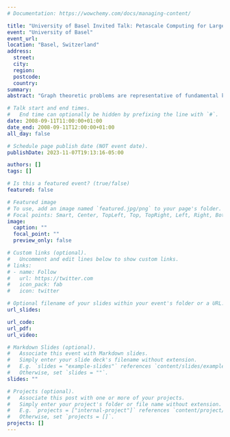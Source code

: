 ```yaml
---
# Documentation: https://wowchemy.com/docs/managing-content/

title: "University of Basel Invited Talk: Petascale Computing for Large-Scale Graph Problems and Computational Biology"
event: "University of Basel"
event_url:
location: "Basel, Switzerland"
address: 
  street:
  city:
  region:
  postcode:
  country:
summary:
abstract: "Graph theoretic problems are representative of fundamental kernels in traditional and emerging computational sciences such as chemistry, biology, and medicine, as well as applications in national security. Yet they pose serious challenges for parallel machines due to non-contiguous, concurrent accesses to global data structures with low degrees of locality. Few parallel graph algorithms outperform their best sequential implementation due to long memory latencies and high synchronization costs. In this talk, we consider several graph theoretic kernels for connectivity and centrality and discuss how the features of petascale architectures will affect algorithm development, ease of programming, performance, and scalability. Our large-scale graph algorithms are applied to real-world problems in phylogenetic reconstruction of evolutionary histories, inference of gene function in protein interaction networks, and cancer research."

# Talk start and end times.
#   End time can optionally be hidden by prefixing the line with `#`.
date: 2008-09-11T11:00:00+01:00
date_end: 2008-09-11T12:00:00+01:00
all_day: false

# Schedule page publish date (NOT event date).
publishDate: 2023-11-07T19:13:16-05:00

authors: []
tags: []

# Is this a featured event? (true/false)
featured: false

# Featured image
# To use, add an image named `featured.jpg/png` to your page's folder. 
# Focal points: Smart, Center, TopLeft, Top, TopRight, Left, Right, BottomLeft, Bottom, BottomRight.
image:
  caption: ""
  focal_point: ""
  preview_only: false

# Custom links (optional).
#   Uncomment and edit lines below to show custom links.
# links:
# - name: Follow
#   url: https://twitter.com
#   icon_pack: fab
#   icon: twitter

# Optional filename of your slides within your event's folder or a URL.
url_slides:

url_code:
url_pdf:
url_video:

# Markdown Slides (optional).
#   Associate this event with Markdown slides.
#   Simply enter your slide deck's filename without extension.
#   E.g. `slides = "example-slides"` references `content/slides/example-slides.md`.
#   Otherwise, set `slides = ""`.
slides: ""

# Projects (optional).
#   Associate this post with one or more of your projects.
#   Simply enter your project's folder or file name without extension.
#   E.g. `projects = ["internal-project"]` references `content/project/deep-learning/index.md`.
#   Otherwise, set `projects = []`.
projects: []
---
```

